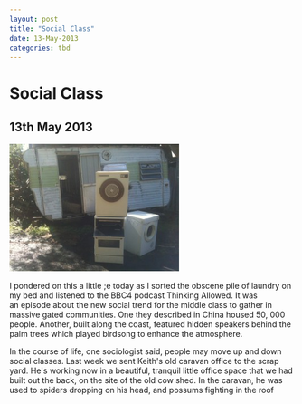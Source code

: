 ```yaml
---
layout: post
title: "Social Class"
date: 13-May-2013
categories: tbd
---
```


# Social Class

## 13th May 2013

<img class="photo-horiz" src="/images/2013/05/IMG_9415-300x225.jpg" />

I pondered on this a little ;e today as I sorted the obscene pile of laundry on my bed and listened to the BBC4 podcast Thinking Allowed. It was an episode about the new social trend for the middle class to gather in massive gated communities. One they described in China housed 50,   000 people. Another,   built along the coast,   featured hidden speakers behind the palm trees which played birdsong to enhance the atmosphere.

In the course of life, one sociologist said, people may move up and down social classes. Last week we sent Keith's old caravan office to the scrap yard. He's working now in a beautiful, tranquil little office space that we had built out the back, on the site of the old cow shed. In the caravan, he was used to spiders dropping on his head, and possums fighting in the roof

 
